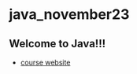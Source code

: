# java_november23

## Welcome to Java!!!

- [course website](https://www.tylermaxwell.co/java_november23/)

